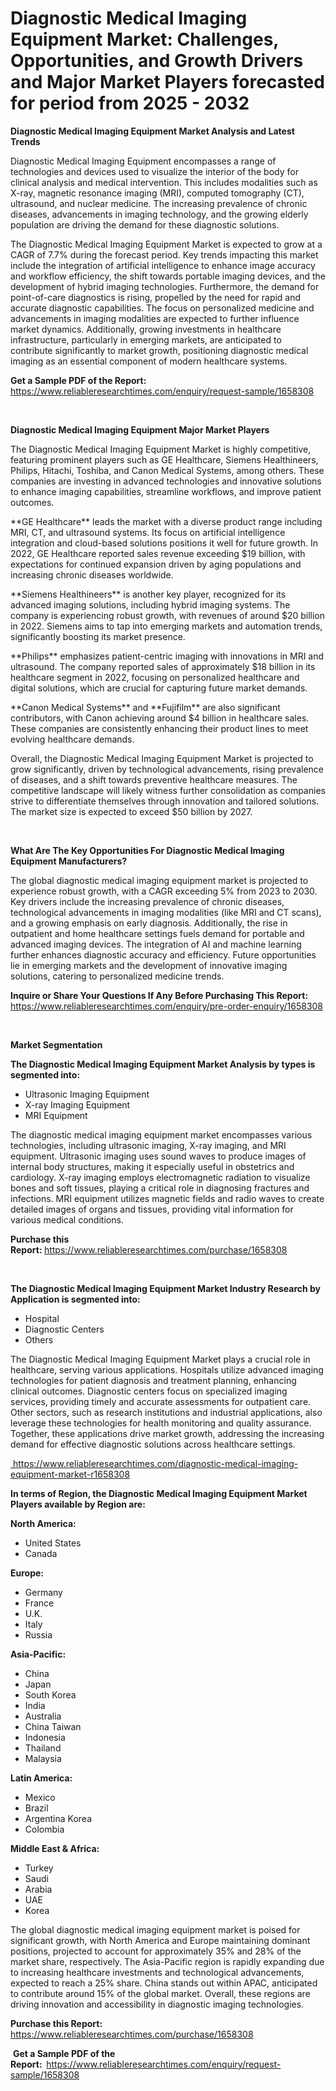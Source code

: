 <p><h1>Diagnostic Medical Imaging Equipment Market: Challenges, Opportunities, and Growth Drivers and Major Market Players forecasted for period from 2025 - 2032</h1></p><p><strong>Diagnostic Medical Imaging Equipment Market Analysis and Latest Trends</strong></p>
<p><p>Diagnostic Medical Imaging Equipment encompasses a range of technologies and devices used to visualize the interior of the body for clinical analysis and medical intervention. This includes modalities such as X-ray, magnetic resonance imaging (MRI), computed tomography (CT), ultrasound, and nuclear medicine. The increasing prevalence of chronic diseases, advancements in imaging technology, and the growing elderly population are driving the demand for these diagnostic solutions.</p><p>The Diagnostic Medical Imaging Equipment Market is expected to grow at a CAGR of 7.7% during the forecast period. Key trends impacting this market include the integration of artificial intelligence to enhance image accuracy and workflow efficiency, the shift towards portable imaging devices, and the development of hybrid imaging technologies. Furthermore, the demand for point-of-care diagnostics is rising, propelled by the need for rapid and accurate diagnostic capabilities. The focus on personalized medicine and advancements in imaging modalities are expected to further influence market dynamics. Additionally, growing investments in healthcare infrastructure, particularly in emerging markets, are anticipated to contribute significantly to market growth, positioning diagnostic medical imaging as an essential component of modern healthcare systems.</p></p>
<p><strong>Get a Sample PDF of the Report:&nbsp;</strong> <a href="https://www.reliableresearchtimes.com/enquiry/request-sample/1658308?utm_campaign=3252&utm_medium=2&utm_source=Github&utm_content=ia&utm_term=13042025&utm_id=diagnostic-medical-imaging-equipment">https://www.reliableresearchtimes.com/enquiry/request-sample/1658308</a></p>
<p>&nbsp;</p>
<p><strong>Diagnostic Medical Imaging Equipment Major Market Players</strong></p>
<p><p>The Diagnostic Medical Imaging Equipment Market is highly competitive, featuring prominent players such as GE Healthcare, Siemens Healthineers, Philips, Hitachi, Toshiba, and Canon Medical Systems, among others. These companies are investing in advanced technologies and innovative solutions to enhance imaging capabilities, streamline workflows, and improve patient outcomes.</p><p>**GE Healthcare** leads the market with a diverse product range including MRI, CT, and ultrasound systems. Its focus on artificial intelligence integration and cloud-based solutions positions it well for future growth. In 2022, GE Healthcare reported sales revenue exceeding $19 billion, with expectations for continued expansion driven by aging populations and increasing chronic diseases worldwide.</p><p>**Siemens Healthineers** is another key player, recognized for its advanced imaging solutions, including hybrid imaging systems. The company is experiencing robust growth, with revenues of around $20 billion in 2022. Siemens aims to tap into emerging markets and automation trends, significantly boosting its market presence.</p><p>**Philips** emphasizes patient-centric imaging with innovations in MRI and ultrasound. The company reported sales of approximately $18 billion in its healthcare segment in 2022, focusing on personalized healthcare and digital solutions, which are crucial for capturing future market demands.</p><p>**Canon Medical Systems** and **Fujifilm** are also significant contributors, with Canon achieving around $4 billion in healthcare sales. These companies are consistently enhancing their product lines to meet evolving healthcare demands.</p><p>Overall, the Diagnostic Medical Imaging Equipment Market is projected to grow significantly, driven by technological advancements, rising prevalence of diseases, and a shift towards preventive healthcare measures. The competitive landscape will likely witness further consolidation as companies strive to differentiate themselves through innovation and tailored solutions. The market size is expected to exceed $50 billion by 2027.</p></p>
<p>&nbsp;</p>
<p><strong>What Are The Key Opportunities For Diagnostic Medical Imaging Equipment Manufacturers?</strong></p>
<p><p>The global diagnostic medical imaging equipment market is projected to experience robust growth, with a CAGR exceeding 5% from 2023 to 2030. Key drivers include the increasing prevalence of chronic diseases, technological advancements in imaging modalities (like MRI and CT scans), and a growing emphasis on early diagnosis. Additionally, the rise in outpatient and home healthcare settings fuels demand for portable and advanced imaging devices. The integration of AI and machine learning further enhances diagnostic accuracy and efficiency. Future opportunities lie in emerging markets and the development of innovative imaging solutions, catering to personalized medicine trends.</p></p>
<p><strong>Inquire or Share Your Questions If Any Before Purchasing This Report:</strong> <a href="https://www.reliableresearchtimes.com/enquiry/pre-order-enquiry/1658308?utm_campaign=3252&utm_medium=2&utm_source=Github&utm_content=ia&utm_term=13042025&utm_id=diagnostic-medical-imaging-equipment">https://www.reliableresearchtimes.com/enquiry/pre-order-enquiry/1658308</a></p>
<p>&nbsp;</p>
<p><strong>Market Segmentation</strong></p>
<p><strong>The Diagnostic Medical Imaging Equipment Market Analysis by types is segmented into:</strong></p>
<p><ul><li>Ultrasonic Imaging Equipment</li><li>X-ray Imaging Equipment</li><li>MRI Equipment</li></ul></p>
<p><p>The diagnostic medical imaging equipment market encompasses various technologies, including ultrasonic imaging, X-ray imaging, and MRI equipment. Ultrasonic imaging uses sound waves to produce images of internal body structures, making it especially useful in obstetrics and cardiology. X-ray imaging employs electromagnetic radiation to visualize bones and soft tissues, playing a critical role in diagnosing fractures and infections. MRI equipment utilizes magnetic fields and radio waves to create detailed images of organs and tissues, providing vital information for various medical conditions.</p></p>
<p><strong>Purchase this Report:&nbsp;</strong><a href="https://www.reliableresearchtimes.com/purchase/1658308?utm_campaign=3252&utm_medium=2&utm_source=Github&utm_content=ia&utm_term=13042025&utm_id=diagnostic-medical-imaging-equipment">https://www.reliableresearchtimes.com/purchase/1658308</a></p>
<p>&nbsp;</p>
<p><strong>The Diagnostic Medical Imaging Equipment Market Industry Research by Application is segmented into:</strong></p>
<p><ul><li>Hospital</li><li>Diagnostic Centers</li><li>Others</li></ul></p>
<p><p>The Diagnostic Medical Imaging Equipment Market plays a crucial role in healthcare, serving various applications. Hospitals utilize advanced imaging technologies for patient diagnosis and treatment planning, enhancing clinical outcomes. Diagnostic centers focus on specialized imaging services, providing timely and accurate assessments for outpatient care. Other sectors, such as research institutions and industrial applications, also leverage these technologies for health monitoring and quality assurance. Together, these applications drive market growth, addressing the increasing demand for effective diagnostic solutions across healthcare settings.</p></p>
<p><a href="https://www.reliableresearchtimes.com/diagnostic-medical-imaging-equipment-market-r1658308?utm_campaign=3252&utm_medium=2&utm_source=Github&utm_content=ia&utm_term=13042025&utm_id=diagnostic-medical-imaging-equipment">&nbsp;https://www.reliableresearchtimes.com/diagnostic-medical-imaging-equipment-market-r1658308</a></p>
<p><strong>In terms of Region, the Diagnostic Medical Imaging Equipment Market Players available by Region are:</strong></p>
<p>
    <p> <strong> North America: </strong>
        <ul>
            <li>United States</li>
            <li>Canada</li>
        </ul>
        </p> 
    <p> <strong> Europe: </strong>
        <ul>
            <li>Germany</li>
            <li>France</li>
            <li>U.K.</li>
            <li>Italy</li>
            <li>Russia</li>
        </ul>
        </p> 
    <p> <strong> Asia-Pacific: </strong>
        <ul>
            <li>China</li>
            <li>Japan</li>
            <li>South Korea</li>
            <li>India</li>
            <li>Australia</li>
            <li>China Taiwan</li>
            <li>Indonesia</li>
            <li>Thailand</li>
            <li>Malaysia</li>
        </ul>
        </p> 
    <p> <strong> Latin America: </strong>
        <ul>
            <li>Mexico</li>
            <li>Brazil</li>
            <li>Argentina Korea</li>
            <li>Colombia</li>
        </ul>
        </p> 
    <p> <strong> Middle East & Africa: </strong>
        <ul>
            <li>Turkey</li>
            <li>Saudi</li>
            <li>Arabia</li>
            <li>UAE</li>
            <li>Korea</li>
        </ul>
    </p>
    </p>
<p><p>The global diagnostic medical imaging equipment market is poised for significant growth, with North America and Europe maintaining dominant positions, projected to account for approximately 35% and 28% of the market share, respectively. The Asia-Pacific region is rapidly expanding due to increasing healthcare investments and technological advancements, expected to reach a 25% share. China stands out within APAC, anticipated to contribute around 15% of the global market. Overall, these regions are driving innovation and accessibility in diagnostic imaging technologies.</p></p>
<p><strong>Purchase this Report: </strong><a href="https://www.reliableresearchtimes.com/purchase/1658308?utm_campaign=3252&utm_medium=2&utm_source=Github&utm_content=ia&utm_term=13042025&utm_id=diagnostic-medical-imaging-equipment">https://www.reliableresearchtimes.com/purchase/1658308</a></p>
<p>&nbsp;<strong>Get a Sample PDF of the Report:&nbsp;&nbsp;</strong><a href="https://www.reliableresearchtimes.com/enquiry/request-sample/1658308?utm_campaign=3252&utm_medium=2&utm_source=Github&utm_content=ia&utm_term=13042025&utm_id=diagnostic-medical-imaging-equipment">https://www.reliableresearchtimes.com/enquiry/request-sample/1658308</a></p>
<p><strong></strong></p>
<p><p></p><p></p><p></p></p>